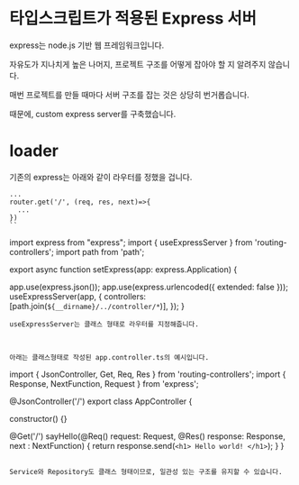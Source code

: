 # 타입스크립트가 적용된 Express 서버

express는 node.js 기반 웹 프레임워크입니다.

자유도가 지나치게 높은 나머지, 프로젝트 구조를 어떻게 잡아야 할 지 알려주지 않습니다.


매번 프로젝트를 만들 때마다 서버 구조를 잡는 것은 상당히 번거롭습니다.

때문에, custom express server를 구축했습니다. 


# loader
기존의 express는 아래와 같이 라우터를 정했을 겁니다.

```
...
router.get('/', (req, res, next)=>{
  ...
})
``

```
import express from "express";
import { useExpressServer } from 'routing-controllers';
import path from 'path';

export async function setExpress(app: express.Application) {

  app.use(express.json());
  app.use(express.urlencoded({ extended: false }));
  useExpressServer(app, {
    controllers: [path.join(`${__dirname}/../controller/*`)],
  });
}
```
useExpressServer는 클래스 형태로 라우터를 지정해줍니다.



아래는 클래스형태로 작성된 app.controller.ts의 예시입니다.
```
import { JsonController, Get, Req, Res } from 'routing-controllers';
import { Response, NextFunction, Request } from 'express';

@JsonController('/')
export class AppController {

  constructor() {}

  @Get('/')
  sayHello(@Req() request: Request, @Res() response: Response, next : NextFunction) {
    return response.send(`
      <h1>
        Hello world!
      </h1>
    `);
  }
}
```

Service와 Repository도 클래스 형태이므로, 일관성 있는 구조를 유지할 수 있습니다.
